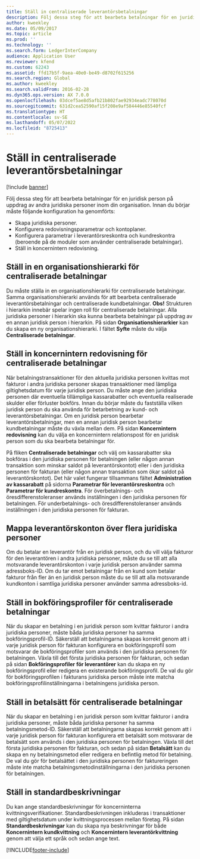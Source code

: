 ```yaml
---
title: Ställ in centraliserade leverantörsbetalningar
description: Följ dessa steg för att bearbeta betalningar för en juridisk person på uppdrag av andra juridiska personer inom din organisation.
author: kweekley
ms.date: 05/09/2017
ms.topic: article
ms.prod: ''
ms.technology: ''
ms.search.form: LedgerInterCompany
audience: Application User
ms.reviewer: kfend
ms.custom: 62243
ms.assetid: ffd17b5f-9aea-40e0-be49-d8702f615256
ms.search.region: Global
ms.author: kweekley
ms.search.validFrom: 2016-02-28
ms.dyn365.ops.version: AX 7.0.0
ms.openlocfilehash: 03dcef5ae8d5afb21b802fae92934eadc778070d
ms.sourcegitcommit: 631d2cea52590af15f208e9af584446e85540fcf
ms.translationtype: HT
ms.contentlocale: sv-SE
ms.lasthandoff: 05/07/2022
ms.locfileid: "8725413"
---
```

# <a name="set-up-centralized-payments"></a>Ställ in centraliserade leverantörsbetalningar

[!include [banner](../includes/banner.md)]

Följ dessa steg för att bearbeta betalningar för en juridisk person på uppdrag av andra juridiska personer inom din organisation. Innan du börjar måste följande konfiguration ha genomförts:

-   Skapa juridiska personer.
-   Konfigurera redovisningsparametrar och kontoplaner.
-   Konfigurera parametrar i leverantörsreskontra och kundreskontra (beroende på de moduler som använder centraliserade betalningar).
-   Ställ in koncernintern redovisning.

## <a name="set-up-an-organizational-hierarchy-for-centralized-payments"></a>Ställ in en organisationshierarki för centraliserade betalningar
Du måste ställa in en organisationshierarki för centraliserade betalningar. Samma organisationshierarki används för att bearbeta centraliserade leverantörsbetalningar och centraliserade kundbetalningar. **Obs!** Strukturen i hierarkin innebär spelar ingen roll för centraliserade betalningar. Alla juridiska personer i hierarkin ska kunna bearbeta betalningar på uppdrag av en annan juridisk person i hierarkin. På sidan **Organisationshierarkier** kan du skapa en ny organisationshierarki. I fältet **Syfte** måste du välja **Centraliserade betalningar**. 

## <a name="set-up-an-intercompany-account-for-centralized-payments"></a>Ställ in koncernintern redovisning för centraliserade betalningar
När betalningstransaktioner för den aktuella juridiska personen kvittas mot fakturor i andra juridiska personer skapas transaktioner med lämpliga giltighetsdatum för varje juridisk person. Du måste ange den juridiska personen där eventuella tillämpliga kassarabatter och eventuella realiserade skulder eller förluster bokförs. Innan du börjar måste du fastställa vilken juridisk person du ska använda för betarbetning av kund- och leverantörsbetalningar. Om en juridisk person bearbetar leverantörsbetalningar, men en annan juridisk person bearbetar kundbetalningar måste du växla mellan dem. På sidan **Koncernintern redovisning** kan du välja en koncernintern relationspost för en juridisk person som du ska bearbeta betalningar för. 

På fliken **Centraliserade betalningar** och välj om kassarabatter ska bokföras i den juridiska personen för betalningen (eller någon annan transaktion som minskar saldot på leverantörskontot) eller i den juridiska personen för fakturan (eller någon annan transaktion som ökar saldot på leverantörskontot). Det här valet fungerar tillsammans fältet **Administration av kassarabatt** på sidorna **Parametrar för leverantörsreskontra** och **Parametrar för kundreskontra**. För överbetalnings- och öresdifferenstoleranser används inställningen i den juridiska personen för betalningen. För underbetalnings- och öresdifferenstoleranser används inställningen i den juridiska personen för fakturan.

## <a name="map-vendor-accounts-across-legal-entities"></a>Mappa leverantörskonton över flera juridiska personer
Om du betalar en leverantör från en juridisk person, och du vill välja fakturor för den leverantören i andra juridiska personer, måste du se till att alla motsvarande leverantörskonton i varje juridisk person använder samma adressboks-ID. Om du tar emot betalningar från en kund som betalar fakturor från fler än en juridisk person måste du se till att alla motsvarande kundkonton i samtliga juridiska personer använder samma adressboks-id.

## <a name="set-up-posting-profiles-for-centralized-payments"></a>Ställ in bokföringsprofiler för centraliserade betalningar
När du skapar en betalning i en juridisk person som kvittar fakturor i andra juridiska personer, måste båda juridiska personer ha samma bokföringsprofil-ID. Säkerställ att betalningarna skapas korrekt genom att i varje juridisk person för fakturan konfigurera en bokföringsprofil som motsvarar de bokföringsprofiler som används i den juridiska personen för betalningen. Växla till det första juridiska personen för fakturan, och sedan på sidan **Bokföringsprofiler för leverantörer** kan du skapa en ny bokföringsprofil eller redigera en existerande bokföringsprofil. De val du gör för bokföringsprofilen i fakturans juridiska person måste inte matcha bokföringsprofilinställningarna i betalningens juridiska person.

## <a name="set-up-methods-of-payment-for-centralized-payments"></a>Ställ in betalsätt för centraliserade betalningar
När du skapar en betalning i en juridisk person som kvittar fakturor i andra juridiska personer, måste båda juridiska personer ha samma betalningsmetod-ID. Säkerställ att betalningarna skapas korrekt genom att i varje juridisk person för fakturan konfigurera ett betalsätt som motsvarar de betalsätt som används i den juridiska personen för betalningen. Växla till det första juridiska personen för fakturan, och sedan på sidan **Betalsätt** kan du skapa en ny betalningsmetod eller redigera en befintlig metod för betalning. De val du gör för betalsättet i den juridiska personen för faktureringen måste inte matcha betalningsmetodinställningarna i den juridiska personen för betalningen.

## <a name="set-up-default-descriptions"></a>Ställ in standardbeskrivningar
Du kan ange standardbeskrivningar för koncerninterna kvittningsverifikationer. Standardbeskrivningen inkluderas i transaktioner med giltighetsdatum under kvittningsprocessen mellan företag. På sidan **Standardbeskrivningar** kan du skapa nya beskrivningar för både **Koncernintern kundkvittning** och **Koncernintern leverantörkvittning** genom att välja ett språk och sedan ange text.





[!INCLUDE[footer-include](../../includes/footer-banner.md)]
